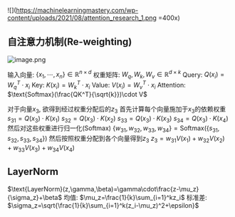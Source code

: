
![](https://machinelearningmastery.com/wp-content/uploads/2021/08/attention_research_1.png =400x)


## 自注意力机制(Re-weighting)

![image.png](https://img.ethancao.cn/2024_05_22_WfPibwjr8HmoyvZ.png)

输入向量: $\{x_1,\cdots,x_n\}\in \mathbb{R}^{n\times d}$
权重矩阵: $W_q, W_k, W_v\in \mathbb{R}^{d\times k}$
Query: $Q(x_i)=W_q^T\cdot x_i$
Key: $K(x_i)=W_k^T\cdot x_i$
Value: $V(x_i)=W_v^T\cdot x_i$
Attention: $\text{Softmax}(\frac{QK^T}{\sqrt{k}})\cdot V$

对于向量$x_3$, 欲得到经过权重分配后的$z_3$
首先计算每个向量施加于$x_3$的依赖权重
$s_{31}=Q(x_3)\cdot K(x_1)$
$s_{32}=Q(x_3)\cdot K(x_2)$
$s_{33}=Q(x_3)\cdot K(x_3)$
$s_{34}=Q(x_3)\cdot K(x_4)$
然后对这些权重进行归一化(Softmax)
$\{w_{31},w_{32},w_{33},w_{34}\}=\text{Softmax}(\{s_{31},s_{32},s_{33},s_{34}\})$
然后按照权重分配到各个向量得到$z_3$
$z_3=w_{31}V(x_1)+w_{32}V(x_2)+w_{33}V(x_3)+w_{34}V(x_4)$



## LayerNorm

$\text{LayerNorm}(z,\gamma,\beta)=\gamma\cdot\frac{z-\mu_z}{\sigma_z}+\beta$
均值: $\mu_z=\frac{1}{k}\sum_{i=1}^kz_i$
标准差: $\sigma_z=\sqrt{\frac{1}{k}\sum_{i=1}^k(z_i-\mu_z)^2+\epsilon}$